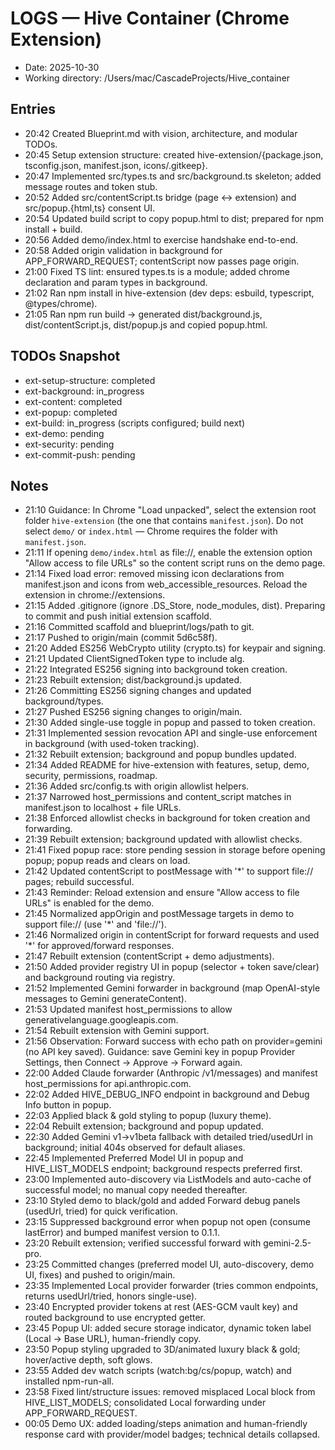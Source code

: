 # LOGS — Hive Container (Chrome Extension)

- Date: 2025-10-30
- Working directory: /Users/mac/CascadeProjects/Hive_container

## Entries
- 20:42 Created Blueprint.md with vision, architecture, and modular TODOs.
- 20:45 Setup extension structure: created hive-extension/{package.json, tsconfig.json, manifest.json, icons/.gitkeep}.
- 20:47 Implemented src/types.ts and src/background.ts skeleton; added message routes and token stub.
- 20:52 Added src/contentScript.ts bridge (page <-> extension) and src/popup.{html,ts} consent UI.
- 20:54 Updated build script to copy popup.html to dist; prepared for npm install + build.
- 20:56 Added demo/index.html to exercise handshake end-to-end.
- 20:58 Added origin validation in background for APP_FORWARD_REQUEST; contentScript now passes page origin.
- 21:00 Fixed TS lint: ensured types.ts is a module; added chrome declaration and param types in background.
- 21:02 Ran npm install in hive-extension (dev deps: esbuild, typescript, @types/chrome).
- 21:05 Ran npm run build → generated dist/background.js, dist/contentScript.js, dist/popup.js and copied popup.html.

## TODOs Snapshot
- ext-setup-structure: completed
- ext-background: in_progress
- ext-content: completed
- ext-popup: completed
- ext-build: in_progress (scripts configured; build next)
- ext-demo: pending
- ext-security: pending
- ext-commit-push: pending

## Notes
- 21:10 Guidance: In Chrome "Load unpacked", select the extension root folder `hive-extension` (the one that contains `manifest.json`). Do not select `demo/` or `index.html` — Chrome requires the folder with `manifest.json`.
- 21:11 If opening `demo/index.html` as file://, enable the extension option "Allow access to file URLs" so the content script runs on the demo page.
- 21:14 Fixed load error: removed missing icon declarations from manifest.json and icons from web_accessible_resources. Reload the extension in chrome://extensions.
- 21:15 Added .gitignore (ignore .DS_Store, node_modules, dist). Preparing to commit and push initial extension scaffold.
- 21:16 Committed scaffold and blueprint/logs/path to git.
- 21:17 Pushed to origin/main (commit 5d6c58f).
- 21:20 Added ES256 WebCrypto utility (crypto.ts) for keypair and signing.
- 21:21 Updated ClientSignedToken type to include alg.
- 21:22 Integrated ES256 signing into background token creation.
- 21:23 Rebuilt extension; dist/background.js updated.
- 21:26 Committing ES256 signing changes and updated background/types.
- 21:27 Pushed ES256 signing changes to origin/main.
- 21:30 Added single-use toggle in popup and passed to token creation.
- 21:31 Implemented session revocation API and single-use enforcement in background (with used-token tracking).
- 21:32 Rebuilt extension; background and popup bundles updated.
- 21:34 Added README for hive-extension with features, setup, demo, security, permissions, roadmap.
- 21:36 Added src/config.ts with origin allowlist helpers.
- 21:37 Narrowed host_permissions and content_script matches in manifest.json to localhost + file URLs.
- 21:38 Enforced allowlist checks in background for token creation and forwarding.
- 21:39 Rebuilt extension; background updated with allowlist checks.
- 21:41 Fixed popup race: store pending session in storage before opening popup; popup reads and clears on load.
- 21:42 Updated contentScript to postMessage with '*' to support file:// pages; rebuild successful.
- 21:43 Reminder: Reload extension and ensure "Allow access to file URLs" is enabled for the demo.
- 21:45 Normalized appOrigin and postMessage targets in demo to support file:// (use '*' and 'file://').
- 21:46 Normalized origin in contentScript for forward requests and used '*' for approved/forward responses.
- 21:47 Rebuilt extension (contentScript + demo adjustments).
- 21:50 Added provider registry UI in popup (selector + token save/clear) and background routing via registry.
- 21:52 Implemented Gemini forwarder in background (map OpenAI-style messages to Gemini generateContent).
- 21:53 Updated manifest host_permissions to allow generativelanguage.googleapis.com.
- 21:54 Rebuilt extension with Gemini support.
- 21:56 Observation: Forward success with echo path on provider=gemini (no API key saved). Guidance: save Gemini key in popup Provider Settings, then Connect → Approve → Forward again.
- 22:00 Added Claude forwarder (Anthropic /v1/messages) and manifest host_permissions for api.anthropic.com.
- 22:02 Added HIVE_DEBUG_INFO endpoint in background and Debug Info button in popup.
- 22:03 Applied black & gold styling to popup (luxury theme).
- 22:04 Rebuilt extension; background and popup updated.
- 22:30 Added Gemini v1→v1beta fallback with detailed tried/usedUrl in background; initial 404s observed for default aliases.
- 22:45 Implemented Preferred Model UI in popup and HIVE_LIST_MODELS endpoint; background respects preferred first.
- 23:00 Implemented auto-discovery via ListModels and auto-cache of successful model; no manual copy needed thereafter.
- 23:10 Styled demo to black/gold and added Forward debug panels (usedUrl, tried) for quick verification.
- 23:15 Suppressed background error when popup not open (consume lastError) and bumped manifest version to 0.1.1.
- 23:20 Rebuilt extension; verified successful forward with gemini-2.5-pro.
- 23:25 Committed changes (preferred model UI, auto-discovery, demo UI, fixes) and pushed to origin/main.
 - 23:35 Implemented Local provider forwarder (tries common endpoints, returns usedUrl/tried, honors single-use).
 - 23:40 Encrypted provider tokens at rest (AES-GCM vault key) and routed background to use encrypted getter.
 - 23:45 Popup UI: added secure storage indicator, dynamic token label (Local → Base URL), human-friendly copy.
 - 23:50 Popup styling upgraded to 3D/animated luxury black & gold; hover/active depth, soft glows.
 - 23:55 Added dev watch scripts (watch:bg/cs/popup, watch) and installed npm-run-all.
 - 23:58 Fixed lint/structure issues: removed misplaced Local block from HIVE_LIST_MODELS; consolidated Local forwarding under APP_FORWARD_REQUEST.
 - 00:05 Demo UX: added loading/steps animation and human-friendly response card with provider/model badges; technical details collapsed.

